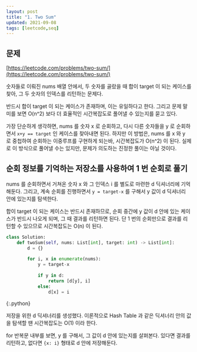 ```yaml
---
layout: post
title: "1. Two Sum"
updated: 2021-09-08
tags: [leetcode,seq]
---
```


## 문제

[https://leetcode.com/problems/two-sum/](https://leetcode.com/problems/two-sum/)

숫자들로 이뤄진 nums 배열 안에서, 두 숫자를 골랐을 때 합이 target 이 되는 케이스를 찾아, 그 두 숫자의 인덱스를 리턴하는 문제다.

반드시 합이 target 이 되는 케이스가 존재하며, 이는 유일하다고 한다. 그리고 문제 말미를 보면 O(n^2) 보다 더 효율적인 시간복잡도로 풀어낼 수 있는지를 묻고 있다.

가장 단순하게 생각하면, nums 를 숫자 x 로 순회하고, 다시 다른 숫자들을 y 로 순회하면서 `x+y == target` 인 케이스를 찾아내면 된다. 하지만 이 방법은, nums 를 x 와 y 로 중첩하여 순회하는 이중루프를 구현하게 되는바, 시간복잡도가 O(n^2) 이 된다. 실제로 이 방식으로 풀어낼 수는 있지만, 문제가 의도하는 진정한 풀이는 아닐 것이다.

## 순회 정보를 기억하는 저장소를 사용하여 1 번 순회로 풀기

nums 를 순회하면서 거쳐온 숫자 x 와 그 인덱스 i 를 별도로 마련한 d 딕셔너리에 기억해둔다. 그리고, 계속 순회를 진행하면서 `y = target-x` 를 구해서 y 값이 d 딕셔너리 안에 있는지를 탐색한다.

합이 target 이 되는 케이스는 반드시 존재하므로, 순회 중간에 y 값이 d 안에 있는 케이스가 반드시 나오게 되며, 그 때 결과를 리턴하면 된다. 단 1 번의 순회만으로 결과를 리턴할 수 있으므로 시간복잡도는 O(n) 이 된다.

```python
class Solution:
    def twoSum(self, nums: List[int], target: int) -> List[int]:
        d = {}
        
        for i, x in enumerate(nums):
            y = target-x
            
            if y in d:
                return [d[y], i]
            else:
                d[x] = i
```
{:.python}

저장을 위한 d 딕셔너리를 생성했다. 이론적으로 Hash Table 과 같은 딕셔너리 안의 값을 탐색할 땐 시간복잡도는 O(1) 이라 한다.

for 반복문 내부를 보면, y 를 구해서, 그 값이 d 안에 있는지를 살펴본다. 있다면 결과를 리턴하고, 없다면 `{x: i}` 형태로 d 안에 저장해둔다.